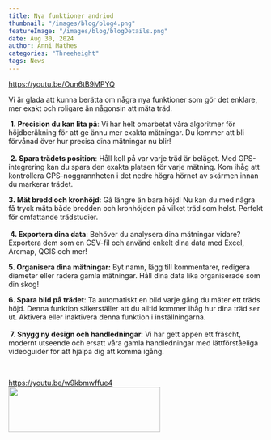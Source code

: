 ```yaml
---
title: Nya funktioner andriod
thumbnail: "/images/blog/blog4.png"
featureImage: "/images/blog/blogDetails.png"
date: Aug 30, 2024
author: Anni Mathes
categories: "Threeheight"
tags: News
---
```

https://youtu.be/Oun6tB9MPYQ <p>Vi är glada att kunna berätta om några nya funktioner som gör det enklare, mer exakt och roligare än någonsin att mäta träd.</p><p> <strong>1. </strong><strong>Precision du kan lita på</strong>: Vi har helt omarbetat våra algoritmer för höjdberäkning för att ge ännu mer exakta mätningar. Du kommer att bli förvånad över hur precisa dina mätningar nu blir!<br /><br /> <strong>2. </strong><strong>Spara trädets position</strong>: Håll koll på var varje träd är beläget. Med GPS-integrering kan du spara den exakta platsen för varje mätning. Kom ihåg att kontrollera GPS-noggrannheten i det nedre högra hörnet av skärmen innan du markerar trädet.</p><p><strong>3. </strong><strong>Mät bredd och kronhöjd</strong>: Gå längre än bara höjd! Nu kan du med några få tryck mäta både bredden och kronhöjden på vilket träd som helst. Perfekt för omfattande trädstudier.<br /><br /><strong> 4. Exportera dina data</strong>: Behöver du analysera dina mätningar vidare? Exportera dem som en CSV-fil och använd enkelt dina data med Excel, Arcmap, QGIS och mer!</p><p><strong>5. Organisera dina mätningar:</strong> Byt namn, lägg till kommentarer, redigera diameter eller radera gamla mätningar. Håll dina data lika organiserade som din skog!</p><p><strong>6. Spara bild på trädet</strong>: Ta automatiskt en bild varje gång du mäter ett träds höjd. Denna funktion säkerställer att du alltid kommer ihåg hur dina träd ser ut. Aktivera eller inaktivera denna funktion i inställningarna.<br /><br /><strong> 7. Snygg ny design och handledningar</strong>: Vi har gett appen ett fräscht, modernt utseende och ersatt våra gamla handledningar med lättförståeliga videoguider för att hjälpa dig att komma igång.</p><p> </p>https://youtu.be/w9kbmwffue4		
													<a href="https://play.google.com/store/search?q=arboreal%20tree&#038;c=apps">
							<img width="300" height="89" src="https://arboreal.se/wp-content/uploads/2022/11/android-download-2-300x89.png" alt="" loading="lazy" srcset="https://arboreal.se/wp-content/uploads/2022/11/android-download-2-300x89.png 300w, https://arboreal.se/wp-content/uploads/2022/11/android-download-2-768x228.png 768w, https://arboreal.se/wp-content/uploads/2022/11/android-download-2.png 818w" sizes="(max-width: 300px) 100vw, 300px" />								</a>